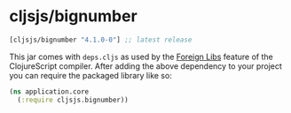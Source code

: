 # cljsjs/bignumber

[](dependency)
```clojure
[cljsjs/bignumber "4.1.0-0"] ;; latest release
```
[](/dependency)

This jar comes with `deps.cljs` as used by the [Foreign Libs][flibs] feature
of the ClojureScript compiler. After adding the above dependency to your project
you can require the packaged library like so:

```clojure
(ns application.core
  (:require cljsjs.bignumber))
```

[flibs]: https://clojurescript.org/reference/packaging-foreign-deps
